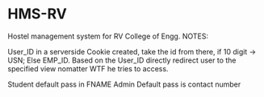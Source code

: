 # HMS-RV
Hostel management system for RV College of Engg.
NOTES:

User_ID in a serverside Cookie created, take the id from there, if 10 digit -> USN; Else EMP_ID.
Based on the User_ID directly redirect user to the specified view nomatter WTF he tries to access.

Student default pass in FNAME
Admin Default pass is contact number
